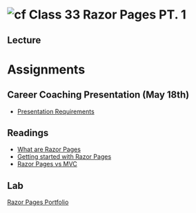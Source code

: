 # ![cf](http://i.imgur.com/7v5ASc8.png) Class 33 Razor Pages PT. 1

## Lecture


# Assignments 

## Career Coaching Presentation (May 18th)
- [Presentation Requirements](https://docs.google.com/presentation/d/1T_tZ3T-TSXNS6f-mt-As_LAtzdbZYewnCcwak8jIjdk/edit?usp=sharing)


## Readings
- [What are Razor Pages](http://gunnarpeipman.com/2017/05/razor-pages/)
- [Getting started with Razor Pages](https://docs.microsoft.com/en-us/aspnet/core/tutorials/razor-pages/razor-pages-start?view=aspnetcore-2.1)
- [Razor Pages vs MVC](https://jonhilton.net/razor-pages-or-mvc-a-quick-comparison/)

## Lab
[Razor Pages Portfolio]()
